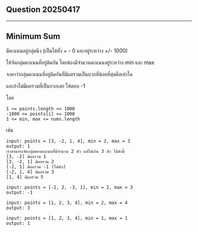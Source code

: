 ## Question 20250417

---

## Minimum Sum

มีคะแนนอยู่กลุ่มนึง (เป็นได้ทั้ง + - 0 และอยู่ระหว่าง +/- 1000)

ให้จัดกลุ่มคะแนนที่อยู่ติดกัน โดยต้องมีจำนวนคะแนนอยู่ระหว่าง min และ max

จงหาว่ากลุ่มคะแนนที่อยู่ติดกันที่มีผลรวมเป็นบวกที่น้อยที่สุดคือเท่าใด

และถ้าไม่มีผลรวมที่เป็นบวกเลย ให้ตอบ -1

โดย

```
1 <= points.length <= 1000
-1000 <= points[i] <= 1000
1 <= min, max <= nums.length
```

เช่น

```
input: points = [3, -2, 1, 4], min = 2, max = 3
output: 1
เราสามารถจัดกลุ่มของคะแนนที่มีจำนวน 2 ตัว แต่ไม่เกิน 3 ตัว ได้ดังนี้
[3, -2] มีผลรวม 1
[3, -2, 1] มีผลรวม 2
[-2, 1] มีผลรวม -1 (ไม่นับ)
[-2, 1, 4] มีผลรวม 3
[1, 4] มีผลรวม 5
```

```
input: points = [-2, 2, -3, 1], min = 2, max = 3
output: -1
```

```
input: points = [1, 2, 3, 4], min = 2, max = 4
output: 3
```

```
input: points = [1, 2, 3, 4], min = 1, max = 1
output: 1
```
